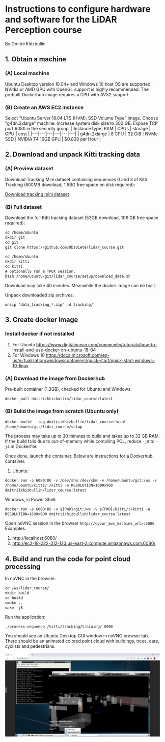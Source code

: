 # Instructions to configure hardware and software for the LiDAR Perception course
By Dmitrii Khizbullin

## 1. Obtain a machine

### (A) Local machine
Ubuntu Desktop version 18.04+ and Windows 10 host OS are supported. NVidia or AMD GPU with OpenGL support is highly recommended. The prebuilt Dockerhub image requires a CPU with AVX2 support.

### (B) Create an AWS EC2 instance

Select "Ubuntu Server 18.04 LTS (HVM), SSD Volume Type" image. Choose "g4dn.2xlarge" machine. Increase system disk size to 300 GB. Expose TCP port 6080 in the security group.
| Instance type| RAM | CPUs | storage | GPU | cost |
|---|---|---|---|---|---|
| g4dn.2xlarge | 8 CPU | 32 GiB | NVMe SSD | NVIDIA T4 16GB GPU | $0.838 per Hour |

## 2. Download and unpack Kitti tracking data

### (A) Preview dataset
Download Tracking Mini dataset containing sequences 0 and 3 of Kitti Tracking (600MB download, 1.5BG free space on disk required):

[Download tracking mini dataset](https://drive.google.com/file/d/193DKNlfNX3h3A2u4E1Jg-Y40Xv13MpsD/view?usp=sharing)

### (B) Full dataset
Download the full Kitti tracking dataset (53GB download, 106 GB free space required):
```
cd /home/ubuntu
mkdir git
cd git
git clone https://github.com/Obs01ete/lidar_course.git
```
```
cd /home/ubuntu
mkdir kitti
cd kitti
# optionally run a TMUX session.
bash /home/ubuntu/git/lidar_course/setup/download_data.sh
```
Download may take 40 minutes. Meanwhile the docker image can be built.

Unpack downloaded zip archives:
```
unzip 'data_tracking_*.zip' -d tracking/
```

## 3. Create docker image

### Install docker if not installed
1. For Ubuntu
https://www.digitalocean.com/community/tutorials/how-to-install-and-use-docker-on-ubuntu-18-04
2. For Windows 10
https://docs.microsoft.com/en-us/virtualization/windowscontainers/quick-start/quick-start-windows-10-linux

### (A) Download the image from Dockerhub

Pre-built container (1.3GB), checked for Ubuntu and Windows:
```
docker pull dmitriikhizbullin/lidar_course:latest
```

### (B) Build the image from scratch (Ubuntu only)

```
docker build --tag dmitriikhizbullin/lidar_course:local /home/ubuntu/git/lidar_course/setup
```
The process may take up to 30 minutes to build and takes up to 32 GB RAM. If the build fails due to out-of-memory while compiling PCL, reduce `-j8` to `-j4` in Dockerfile.

Once done, launch the container. Below are instructions for a Dockerhub container.
1. Ubuntu:
```
docker run -p 6080:80 -v /dev/shm:/dev/shm -v /home/ubuntu/git:/ws -v /home/ubuntu/kitti/:/kitti -e RESOLUTION=1600x900 dmitriikhizbullin/lidar_course:latest
```
Windows, in Power Shell:
```
docker run -p 6080:80 -v ${PWD}/git:/ws -v ${PWD}/kitti/:/kitti -e RESOLUTION=1600x900 dmitriikhizbullin/lidar_course:latest
```
Open noVNC session in the browser `http://<your_aws_machine_url>:6080`. Examples:
1. http://localhost:6080/
2. http://ec2-18-222-312-123.us-east-2.compute.amazonaws.com:6080/

## 4. Build and run the code for point cloud processing

In noVNC in the browser:
```
cd /ws/lidar_course/
mkdir build
cd build
cmake ..
make -j8
```

Run the application:
```
./process-sequence /kitti/tracking/training/ 0000
```

You should see an Ubuntu Desktop GUI window in noVNC browser tab. There should be an animated colored point cloud with buildings, trees, cars, cyclists and pedestrians.

![](assets/vnc.png)
